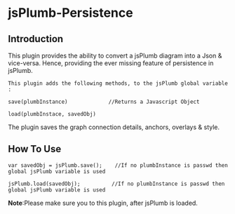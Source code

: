 jsPlumb-Persistence
===================


Introduction
--------------

This plugin provides the ability to convert a jsPlumb diagram into a Json &amp; vice-versa.
Hence, providing the ever missing feature of persistence in jsPlumb.


`This plugin adds the following methods, to the jsPlumb global variable :`


`save(plumbInstance)             //Returns a Javascript Object`

`load(plumbInstace, savedObj)`


The plugin saves the graph connection details, anchors, overlays & style.


How To Use
-------------

`var savedObj = jsPlumb.save();    //If no plumbInstance is passwd then global jsPlumb variable is used`

`jsPlumb.load(savedObj);          //If no plumbInstance is passwd then global jsPlumb variable is used`
  



**Note**:Please make sure you to this plugin, after jsPlumb is loaded.
